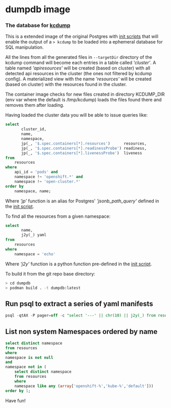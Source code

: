 # dumpdb image
### The database for [kcdump](https://github.com/mauricioscastro/kcdump)
This is a extended image of the original Postgres with [init scripts](dumpdb-init.sql) that will enable the output of a `> kcdump` to be  loaded into a ephemeral database for SQL manipulation.

All the lines from all the generated files in `--targetDir` directory of the kcdump command will become each entries in a table called *'cluster'*.
A table named *'apiresources'* will be created (based on cluster) with all detected api resources in the cluster (the ones not filtered by kcdump config).
A materialized view with the name *'resources'* will be created (based on cluster) with the resources found in the cluster.

The container image checks for new files created in directory KCDUMP_DIR (env var where the default is /tmp/kcdump) loads the files found there and removes them after loading. 

Having loaded the cluster data you will be able to issue queries like:

```sql
select 
       cluster_id,
       name,
       namespace,
       jp(_, '$.spec.containers[*].resources')      resources,
       jp(_, '$.spec.containers[*].readinessProbe') readiness,
       jp(_, '$.spec.containers[*].livenessProbe')  liveness
from
    resources
where
    api_id = 'pods' and
    namespace !~ 'openshift.*' and
    namespace !~ 'open-cluster.*'
order by
    namespace, name;
```
Where *'jp'* function is an alias for Postgres' *'jsonb_path_query'* defined in the [init script](dumpdb-init.sql).

To find all the resources from a given namespace:

```sql
select 
       name,
       j2y(_) yaml
from
    resources
where
    namespace = 'echo'
```
Where *'j2y'* function is a python function pre-defined in the [init script](dumpdb-init.sql).

To build it from the git repo base directory:
```bash
> cd dumpdb
> podman build . -t dumpdb:latest
```

## Run psql to extract a series of yaml manifests
```sql
psql -qtAX -P pager=off -c "select '---' || chr(10) || j2y(_) from resources where api_id = 'securitycontextconstraints'"
```
## List non system Namespaces ordered by name
```sql
select distinct namespace 
from resources 
where 
namespace is not null 
and 
namespace not in (
	select distinct namespace 
	from resources 
	where 
	namespace like any (array['openshift-%','kube-%','default'])) 
order by 1;
```

Have fun!